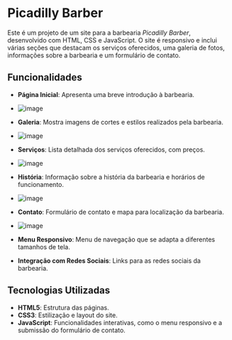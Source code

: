 # Picadilly Barber

Este é um projeto de um site para a barbearia *Picadilly Barber*, desenvolvido com HTML, CSS e JavaScript. O site é responsivo e inclui várias seções que destacam os serviços oferecidos, uma galeria de fotos, informações sobre a barbearia e um formulário de contato.

## Funcionalidades

- **Página Inicial**: Apresenta uma breve introdução à barbearia.
- ![image](https://github.com/user-attachments/assets/5ec4f658-a383-4571-a76a-b4753e155bd1)

- **Galeria**: Mostra imagens de cortes e estilos realizados pela barbearia.
- ![image](https://github.com/user-attachments/assets/78208e83-d81c-4f3c-a03c-17059d5fc7b3)

- **Serviços**: Lista detalhada dos serviços oferecidos, com preços.
- ![image](https://github.com/user-attachments/assets/5aeaea28-a7ba-460f-9617-169c765e8f26)

- **História**: Informação sobre a história da barbearia e horários de funcionamento.
- ![image](https://github.com/user-attachments/assets/6390f945-8161-4a12-8ed4-067915afd1c3)

- **Contato**: Formulário de contato e mapa para localização da barbearia.
- ![image](https://github.com/user-attachments/assets/148ea75c-eeeb-45dd-b228-25428b1506a9)

- **Menu Responsivo**: Menu de navegação que se adapta a diferentes tamanhos de tela.
- **Integração com Redes Sociais**: Links para as redes sociais da barbearia.

## Tecnologias Utilizadas

- **HTML5**: Estrutura das páginas.
- **CSS3**: Estilização e layout do site.
- **JavaScript**: Funcionalidades interativas, como o menu responsivo e a submissão do formulário de contato.


